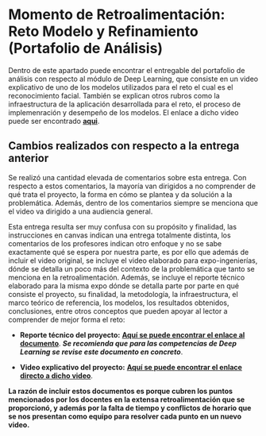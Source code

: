 # Momento de Retroalimentación: Reto Modelo y Refinamiento (Portafolio de Análisis)
Dentro de este apartado puede encontrar el entregable del portafolio de análisis con respecto al módulo de Deep Learning, que consiste en un video explicativo de uno de los modelos utilizados para el reto el cual es el reconocimiento facial. También se explican otros rubros como la infraestructura de la aplicación desarrollada para el reto, el proceso de implemenración y desempeño de los modelos. El enlace a dicho video puede ser encontrado **[aqui](https://drive.google.com/file/d/1Wvb5kKMCxaJiQR5YR-dnyMMNe8RsRWy0/view?usp=drive_link)**.

## Cambios realizados con respecto a la entrega anterior
Se realizó una cantidad elevada de comentarios sobre esta entrega. Con respecto a estos comentarios, la mayoría van dirigidos a no comprender de qué trata el proyecto, la forma en cómo se plantea y da solución a la problemática. Además, dentro de los comentarios siempre se menciona que el video va dirigido a una audiencia general.

Esta entrega resulta ser muy confusa con su propósito y finalidad, las instrucciones en canvas indican una entrega totalmente distinta, los comentarios de los profesores indican otro enfoque y no se sabe exactamente qué se espera por nuestra parte, es por ello que además de incluir el video original, se incluye el video elaborado para expo-ingenierías, dónde se detalla un poco más del contexto de la problemática que tanto se menciona en la retroalimentación. Además, se incluye el reporte técnico elaborado para la misma expo dónde se detalla parte por parte en qué consiste el proyecto, su finalidad, la metodología, la infraestructura, el marco teórico de referencia, los modelos, los resultados obtenidos, conclusiones, entre otros conceptos que pueden apoyar al lector a comprender de mejor forma el reto:

* **Reporte técnico del proyecto:** **[Aquí se puede encontrar el enlace al documento](/final/Deep%20Learning/Reporte%20Técnico%20Classroom%20AI.pdf)**. **_Se recomienda que para las competencias de Deep Learning se revise este documento en concreto_**.

* **Video explicativo del proyecto:** **[Aquí se puede encontrar el enlace directo a dicho video](https://drive.google.com/file/d/1UtRoTL63MQ8-Sis389ypB-H9rFy2bmw7/view?usp=drive_link)**.

**La razón de incluir estos documentos es porque cubren los puntos mencionados por los docentes en la extensa retroalimentación que se proporcionó, y además por la falta de tiempo y conflictos de horario que se nos presentan como equipo para resolver cada punto en un nuevo video.**